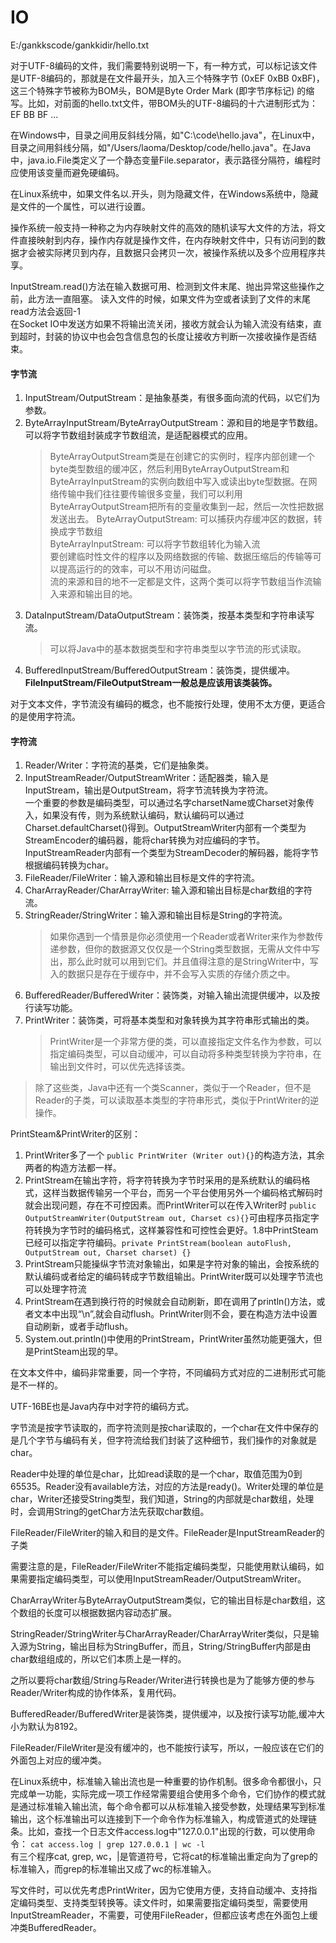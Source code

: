 # IO

E:/gankkscode/gankkidir/hello.txt

对于UTF-8编码的文件，我们需要特别说明一下，有一种方式，可以标记该文件是UTF-8编码的，那就是在文件最开头，加入三个特殊字节 (0xEF 0xBB 0xBF)，这三个特殊字节被称为BOM头，BOM是Byte Order Mark (即字节序标记) 的缩写。比如，对前面的hello.txt文件，带BOM头的UTF-8编码的十六进制形式为：EF BB BF ...        

在Windows中，目录之间用反斜线分隔，如"C:\code\hello.java"，在Linux中，目录之间用斜线分隔，如"/Users/laoma/Desktop/code/hello.java"。在Java中，java.io.File类定义了一个静态变量File.separator，表示路径分隔符，编程时应使用该变量而避免硬编码。

在Linux系统中，如果文件名以.开头，则为隐藏文件，在Windows系统中，隐藏是文件的一个属性，可以进行设置。

操作系统一般支持一种称之为内存映射文件的高效的随机读写大文件的方法，将文件直接映射到内存，操作内存就是操作文件，在内存映射文件中，只有访问到的数据才会被实际拷贝到内存，且数据只会拷贝一次，被操作系统以及多个应用程序共享。

InputStream.read()方法在输入数据可用、检测到文件末尾、抛出异常这些操作之前，此方法一直阻塞。
读入文件的时候，如果文件为空或者读到了文件的末尾read方法会返回-1     
在Socket IO中发送方如果不将输出流关闭，接收方就会认为输入流没有结束，直到超时，封装的协议中也会包含信息包的长度让接收方判断一次接收操作是否结束。


#### 字节流
1. InputStream/OutputStream：是抽象基类，有很多面向流的代码，以它们为参数。
2. ByteArrayInputStream/ByteArrayOutputStream：源和目的地是字节数组。可以将字节数组封装成字节数组流，是适配器模式的应用。
    >ByteArrayOutputStream类是在创建它的实例时，程序内部创建一个byte类型数组的缓冲区，然后利用ByteArrayOutputStream和ByteArrayInputStream的实例向数组中写入或读出byte型数据。在网络传输中我们往往要传输很多变量，我们可以利用ByteArrayOutputStream把所有的变量收集到一起，然后一次性把数据发送出去。
    >ByteArrayOutputStream: 可以捕获内存缓冲区的数据，转换成字节数组     
    >ByteArrayInputStream: 可以将字节数组转化为输入流    
    >要创建临时性文件的程序以及网络数据的传输、数据压缩后的传输等可以提高运行的的效率，可以不用访问磁盘。     
    >流的来源和目的地不一定都是文件，这两个类可以将字节数组当作流输入来源和输出目的地。
3. DataInputStream/DataOutputStream：装饰类，按基本类型和字符串读写流。
   >可以将Java中的基本数据类型和字符串类型以字节流的形式读取。
4. BufferedInputStream/BufferedOutputStream：装饰类，提供缓冲。**FileInputStream/FileOutputStream一般总是应该用该类装饰。**

对于文本文件，字节流没有编码的概念，也不能按行处理，使用不太方便，更适合的是使用字符流。

#### 字符流
1. Reader/Writer：字符流的基类，它们是抽象类。
2. InputStreamReader/OutputStreamWriter：适配器类，输入是InputStream，输出是OutputStream，将字节流转换为字符流。     
一个重要的参数是编码类型，可以通过名字charsetName或Charset对象传入，如果没有传，则为系统默认编码，默认编码可以通过Charset.defaultCharset()得到。OutputStreamWriter内部有一个类型为StreamEncoder的编码器，能将char转换为对应编码的字节。InputStreamReader内部有一个类型为StreamDecoder的解码器，能将字节根据编码转换为char。
3. FileReader/FileWriter：输入源和输出目标是文件的字符流。
4. CharArrayReader/CharArrayWriter: 输入源和输出目标是char数组的字符流。
5. StringReader/StringWriter：输入源和输出目标是String的字符流。
    >如果你遇到一个情景是你必须使用一个Reader或者Writer来作为参数传递参数，但你的数据源又仅仅是一个String类型数据，无需从文件中写出，那么此时就可以用到它们。并且值得注意的是StringWriter中，写入的数据只是存在于缓存中，并不会写入实质的存储介质之中。
6. BufferedReader/BufferedWriter：装饰类，对输入输出流提供缓冲，以及按行读写功能。
7. PrintWriter：装饰类，可将基本类型和对象转换为其字符串形式输出的类。      
    >PrintWriter是一个非常方便的类，可以直接指定文件名作为参数，可以指定编码类型，可以自动缓冲，可以自动将多种类型转换为字符串，在输出到文件时，可以优先选择该类。      
>除了这些类，Java中还有一个类Scanner，类似于一个Reader，但不是Reader的子类，可以读取基本类型的字符串形式，类似于PrintWriter的逆操作。

PrintSteam&PrintWriter的区别：
1. PrintWriter多了一个 `public PrintWriter (Writer out){}`的构造方法，其余两者的构造方法都一样。
2. PrintStream在输出字符，将字符转换为字节时采用的是系统默认的编码格式，这样当数据传输另一个平台，而另一个平台使用另外一个编码格式解码时就会出现问题，存在不可控因素。而PrintWriter可以在传入Writer时 `public OutputStreamWriter(OutputStream out, Charset cs){}`可由程序员指定字符转换为字节时的编码格式，这样兼容性和可控性会更好。1.8中PrintSteam已经可以指定字符编码。`private PrintStream(boolean autoFlush, OutputStream out, Charset charset) {}`
3. PrintStream只能操纵字节流对象输出，如果是字符对象的输出，会按系统的默认编码或者给定的编码转成字节数组输出。PrintWriter既可以处理字节流也可以处理字符流
4. PrintStream在遇到换行符的时候就会自动刷新，即在调用了println()方法，或者文本中出现“\n”,就会自动flush。PrintWriter则不会，要在构造方法中设置自动刷新，或者手动flush。
5. System.out.println()中使用的PrintStream，PrintWriter虽然功能更强大，但是PrintSteam出现的早。

在文本文件中，编码非常重要，同一个字符，不同编码方式对应的二进制形式可能是不一样的。

UTF-16BE也是Java内存中对字符的编码方式。

字节流是按字节读取的，而字符流则是按char读取的，一个char在文件中保存的是几个字节与编码有关，但字符流给我们封装了这种细节，我们操作的对象就是char。

Reader中处理的单位是char，比如read读取的是一个char，取值范围为0到65535。Reader没有available方法，对应的方法是ready()。Writer处理的单位是char，Writer还接受String类型，我们知道，String的内部就是char数组，处理时，会调用String的getChar方法先获取char数组。

FileReader/FileWriter的输入和目的是文件。FileReader是InputStreamReader的子类

需要注意的是，FileReader/FileWriter不能指定编码类型，只能使用默认编码，如果需要指定编码类型，可以使用InputStreamReader/OutputStreamWriter。

CharArrayWriter与ByteArrayOutputStream类似，它的输出目标是char数组，这个数组的长度可以根据数据内容动态扩展。

StringReader/StringWriter与CharArrayReader/CharArrayWriter类似，只是输入源为String，输出目标为StringBuffer，而且，String/StringBuffer内部是由char数组组成的，所以它们本质上是一样的。

之所以要将char数组/String与Reader/Writer进行转换也是为了能够方便的参与Reader/Writer构成的协作体系，复用代码。

BufferedReader/BufferedWriter是装饰类，提供缓冲，以及按行读写功能,缓冲大小为默认为8192。

FileReader/FileWriter是没有缓冲的，也不能按行读写，所以，一般应该在它们的外面包上对应的缓冲类。

在Linux系统中，标准输入输出流也是一种重要的协作机制。很多命令都很小，只完成单一功能，实际完成一项工作经常需要组合使用多个命令，它们协作的模式就是通过标准输入输出流，每个命令都可以从标准输入接受参数，处理结果写到标准输出，这个标准输出可以连接到下一个命令作为标准输入，构成管道式的处理链条。比如，查找一个日志文件access.log中"127.0.0.1"出现的行数，可以使用命令：
`cat access.log | grep 127.0.0.1 | wc -l`       
有三个程序cat, grep, wc，|是管道符号，它将cat的标准输出重定向为了grep的标准输入，而grep的标准输出又成了wc的标准输入。

写文件时，可以优先考虑PrintWriter，因为它使用方便，支持自动缓冲、支持指定编码类型、支持类型转换等。读文件时，如果需要指定编码类型，需要使用InputStreamReader，不需要，可使用FileReader，但都应该考虑在外面包上缓冲类BufferedReader。
























